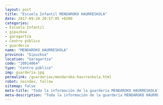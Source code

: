 ```yaml
---
layout: post
title: "Escuela Infantil MENDAROKO HAURRESKOLA"
date: 2017-09-20 20:57:05 +0200
categories:
- Escuela Infantil
- gipuzkoa
- garagartza
- Centro público
- guarderia
name: "MENDAROKO HAURRESKOLA"
province: "Gipuzkoa"
location: "Garagartza"
code: "20014064"
type: "Centro público"
img: guarderia.jpg
permalink: /guarderias/mendaroko-haurreskola.html
robot: noindex, follow
sitemap: false
meta-title: "Toda la información de la guardería MENDAROKO HAURRESKOLA"
meta-description: "Toda la información de la guardería MENDAROKO HAURRESKOLA"
---
```

